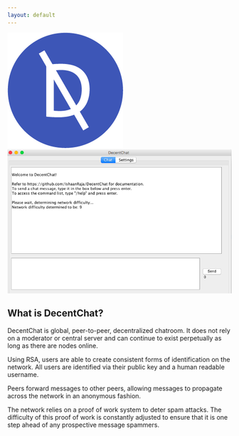 ```yaml
---
layout: default
---
```

![Logo](assets/icon.png)
![Screenshot](assets/screenshot.png)

## What is DecentChat?
DecentChat is global, peer-to-peer, decentralized chatroom. It does not rely on a moderator or central server and can continue to exist perpetually as long as there are nodes online. 

Using RSA, users are able to create consistent forms of identification on the network. All users are identified via their public key and a human readable username. 

Peers forward messages to other peers, allowing messages to propagate across the network in an anonymous fashion. 

The network relies on a proof of work system to deter spam attacks. The difficulty of this proof of work is constantly adjusted to ensure that it is one step ahead of any prospective message spammers.  
